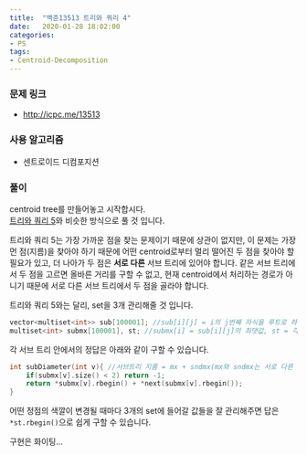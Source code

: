 ```yaml
---
title:  "백준13513 트리와 쿼리 4"
date:   2020-01-28 18:02:00
categories:
- PS
tags:
- Centroid-Decomposition
---
```


### 문제 링크
* http://icpc.me/13513

### 사용 알고리즘
* 센트로이드 디컴포지션

### 풀이
centroid tree를 만들어놓고 시작합시다.<br>
[트리와 쿼리 5](https://justicehui.github.io/ps/2019/10/28/BOJ13514/)와 비슷한 방식으로 풀 것 입니다.

트리와 쿼리 5는 가장 가까운 점을 찾는 문제이기 때문에 상관이 없지만, 이 문제는 가장 먼 점(지름)을 찾아야 하기 때문에 어떤 centroid로부터 멀리 떨어진 두 점을 찾아야 할 필요가 있고, 더 나아가 두 점은 **서로 다른** 서브 트리에 있어야 합니다. 같은 서브 트리에서 두 점을 고르면 올바른 거리를 구할 수 없고, 현재 centroid에서 처리하는 경로가 아니기 때문에 서로 다른 서브 트리에서 두 점을 골라야 합니다.

트리와 쿼리 5와는 달리, set을 3개 관리해줄 것 입니다.
```cpp
vector<multiset<int>> sub[100001]; //sub[i][j] = i의 j번째 자식을 루트로 하는 서브트리의 정점과 i의 거리
multiset<int> submx[100001], st; //submx[i] = sub[i][j]의 최댓값, st = 각 서브트리 안에서의 정답들
```

각 서브 트리 안에서의 정답은 아래와 같이 구할 수 있습니다.
```cpp
int subDiameter(int v){ //서브트리 지름 = mx + sndmx(mx와 sndmx는 서로 다른 서브트리에서 유래)
    if(submx[v].size() < 2) return -1;
    return *submx[v].rbegin() + *next(submx[v].rbegin());
}
```

어떤 정점의 색깔이 변경될 때마다 3개의 set에 들어갈 값들을 잘 관리해주면 답은 `*st.rbegin()`으로 쉽게 구할 수 있습니다.

구현은 화이팅...
